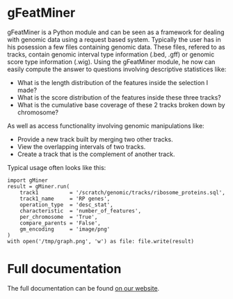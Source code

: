 gFeatMiner
==========

gFeatMiner is a Python module and can be seen as a framework for dealing with genomic data using a request based system. Typically the user has in his posession a few files containing genomic data. These files, refered to as tracks, contain genomic interval type information (.bed, .gff) or genomic score type information (.wig). Using the gFeatMiner module, he now can easily compute the answer to questions involving descriptive statistices like:

* What is the length distribution of the features inside the selection I made?
* What is the score distribution of the features inside these three tracks?
* What is the cumulative base coverage of these 2 tracks broken down by chromosome?

As well as access functionality involving genomic manipulations like:

* Provide a new track built by merging two other tracks.
* View the overlapping intervals of two tracks.
* Create a track that is the complement of another track.

Typical usage often looks like this:

    import gMiner
    result = gMiner.run(
        track1          = '/scratch/genomic/tracks/ribosome_proteins.sql',
        track1_name     = 'RP genes',
        operation_type  = 'desc_stat',
        characteristic  = 'number_of_features',
        per_chromosome  = 'True',
        compare_parents = 'False',
        gm_encoding     = 'image/png'
    )
    with open('/tmp/graph.png', 'w') as file: file.write(result)
    
Full documentation
==================

The full documentation can be found [on our website](http://bbcf.epfl.ch/gMiner).
